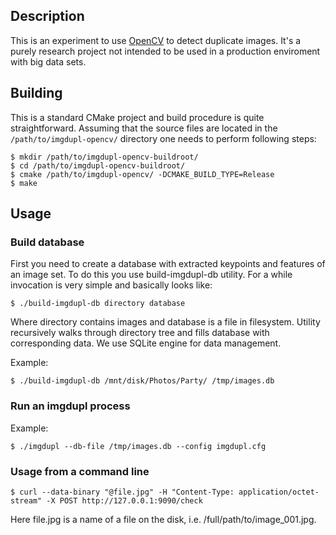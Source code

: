 ## Description

This is an experiment to use [OpenCV](http://opencv.org/) to detect duplicate images.
It's a purely research project not intended to be used in a production enviroment with
big data sets.

## Building

This is a standard CMake project and build procedure is quite straightforward. Assuming that the
source files are located in the ```/path/to/imgdupl-opencv/``` directory one needs to perform
following steps:

```
$ mkdir /path/to/imgdupl-opencv-buildroot/
$ cd /path/to/imgdupl-opencv-buildroot/
$ cmake /path/to/imgdupl-opencv/ -DCMAKE_BUILD_TYPE=Release
$ make
```

## Usage

### Build database

First you need to create a database with extracted keypoints and features of an image set.
To do this you use build-imgdupl-db utility. For a while invocation is very simple and basically
looks like:

```
$ ./build-imgdupl-db directory database
```

Where directory contains images and database is a file in filesystem. Utility recursively walks
through directory tree and fills database with corresponding data. We use SQLite engine for data
management.

Example:

```
$ ./build-imgdupl-db /mnt/disk/Photos/Party/ /tmp/images.db
```

### Run an imgdupl process

Example:

```
$ ./imgdupl --db-file /tmp/images.db --config imgdupl.cfg
```

### Usage from a command line

```
$ curl --data-binary "@file.jpg" -H "Content-Type: application/octet-stream" -X POST http://127.0.0.1:9090/check
```

Here file.jpg is a name of a file on the disk, i.e. /full/path/to/image_001.jpg.
